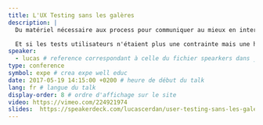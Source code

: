 ```yaml
---
title: L'UX Testing sans les galères
description: |
  Du matériel nécessaire aux process pour communiquer au mieux en interne, retour sur une année d'expérience à Algolia. Un talk qui met la théorie de côté pour privilégier le vécu, sans détour.

  Et si les tests utilisateurs n'étaient plus une contrainte mais une habitude. Chiche&nbsp;?
speaker:
  - lucas # reference correspondant à celle du fichier spearkers dans _data
type: conference
symbol: expe # crea expe well educ
date: 2017-05-19 14:15:00 +0200 # heure de début du talk
lang: fr # langue du talk
display-order: 8 # ordre d'affichage sur le site
video: https://vimeo.com/224921974
slides:  https://speakerdeck.com/lucascerdan/user-testing-sans-les-galeres
---
```

